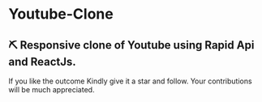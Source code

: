 # Youtube-Clone

##  ⛏️ Responsive clone of Youtube using Rapid Api and ReactJs.
If you like the outcome Kindly give it a star and follow.
Your contributions will be much appreciated.
